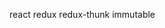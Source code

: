 <!--
 * @Author: your name
 * @Date: 2020-02-22 11:21:14
 * @LastEditTime: 2020-02-23 15:00:04
 * @LastEditors: your name
 * @Description: In User Settings Edit
 * @FilePath: \simple_book\README.md
 -->
react
redux
redux-thunk
immutable